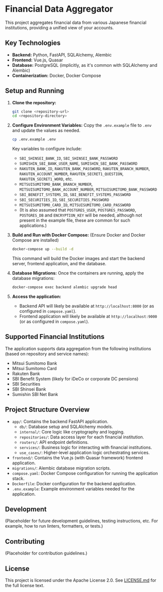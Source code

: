 # Financial Data Aggregator

This project aggregates financial data from various Japanese financial institutions, providing a unified view of your accounts.

## Key Technologies

*   **Backend:** Python, FastAPI, SQLAlchemy, Alembic
*   **Frontend:** Vue.js, Quasar
*   **Database:** PostgreSQL (implicitly, as it's common with SQLAlchemy and Alembic)
*   **Containerization:** Docker, Docker Compose

## Setup and Running

1.  **Clone the repository:**
    ```bash
    git clone <repository-url>
    cd <repository-directory>
    ```

2.  **Configure Environment Variables:**
    Copy the `.env.example` file to `.env` and update the values as needed.
    ```bash
    cp .env.example .env
    ```
    Key variables to configure include:
    *   `SBI_SHINSEI_BANK_ID`, `SBI_SHINSEI_BANK_PASSWORD`
    *   `SUMISHIN_SBI_BANK_USER_NAME`, `SUMISHIN_SBI_BANK_PASSWORD`
    *   `RAKUTEN_BANK_ID`, `RAKUTEN_BANK_PASSWORD`, `RAKUTEN_BRANCH_NUMBER`, `RAKUTEN_ACCOUNT_NUMBER`, `RAKUTEN_SECRET1_QUESTION`, `RAKUTEN_SECRET1_WORD`, etc.
    *   `MITSUISUMITOMO_BANK_BRANCH_NUMBER`, `MITSUISUMITOMO_BANK_ACCOUNT_NUMBER`, `MITSUISUMITOMO_BANK_PASSWORD`
    *   `SBI_BENEFIT_SYSTEMS_ID`, `SBI_BENEFIT_SYSTEMS_PASSWORD`
    *   `SBI_SECURITIES_ID`, `SBI_SECURITIES_PASSWORD`
    *   `MITSUISUMITOMO_CARD_ID`, `MITSUISUMITOMO_CARD_PASSWORD`
    *   (It is also assumed that `POSTGRES_USER`, `POSTGRES_PASSWORD`, `POSTGRES_DB` and `ENCRYPTION_KEY` will be needed, although not present in the example file, these are common for such applications.)


3.  **Build and Run with Docker Compose:**
    (Ensure Docker and Docker Compose are installed)
    ```bash
    docker-compose up --build -d
    ```
    This command will build the Docker images and start the backend server, frontend application, and the database.

4.  **Database Migrations:**
    Once the containers are running, apply the database migrations:
    ```bash
    docker-compose exec backend alembic upgrade head
    ```

5.  **Access the application:**
    *   Backend API will likely be available at `http://localhost:8000` (or as configured in `compose.yaml`).
    *   Frontend application will likely be available at `http://localhost:9000` (or as configured in `compose.yaml`).

## Supported Financial Institutions

The application supports data aggregation from the following institutions (based on repository and service names):

*   Mitsui Sumitomo Bank
*   Mitsui Sumitomo Card
*   Rakuten Bank
*   SBI Benefit System (likely for iDeCo or corporate DC pensions)
*   SBI Securities
*   SBI Shinsei Bank
*   Sumishin SBI Net Bank

## Project Structure Overview

*   `app/`: Contains the backend FastAPI application.
    *   `db/`: Database setup and SQLAlchemy models.
    *   `internal/`: Core logic like cryptography and logging.
    *   `repositories/`: Data access layer for each financial institution.
    *   `routers/`: API endpoint definitions.
    *   `services/`: Business logic for interacting with financial institutions.
    *   `use_cases/`: Higher-level application logic orchestrating services.
*   `frontend/`: Contains the Vue.js (with Quasar framework) frontend application.
*   `migrations/`: Alembic database migration scripts.
*   `compose.yaml`: Docker Compose configuration for running the application stack.
*   `Dockerfile`: Docker configuration for the backend application.
*   `.env.example`: Example environment variables needed for the application.

## Development

(Placeholder for future development guidelines, testing instructions, etc. For example, how to run linters, formatters, or tests.)

## Contributing

(Placeholder for contribution guidelines.)

## License

This project is licensed under the Apache License 2.0.
See [LICENSE.md](LICENSE.md) for the full license text.
